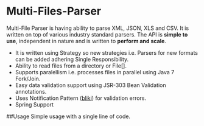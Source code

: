 # Multi-Files-Parser
Multi-File Parser is having ability to parse XML, JSON, XLS and CSV. It is written on top of various industry standard parsers.
The API is **simple to use**, independent in nature and is written to **perform and scale**.

- It is written using Strategy so new strategies i.e. Parsers for new formats can be added adhering Single Responsibility.
- Ability to read files from a directory or File[].
- Supports paralellism i.e. processes files in parallel using Java 7 Fork/Join.
- Easy data validation support using JSR-303 Bean Validation annotations.
- Uses Notification Pattern ([bliki](http://martinfowler.com/eaaDev/Notification.html)) for validation errors.
- Spring Support

##Usage
Simple usage with a single line of code.
